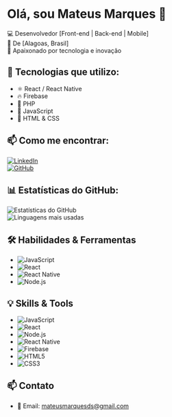 # Olá, sou Mateus Marques 👋  

💻 Desenvolvedor [Front-end | Back-end | Mobile]  
📍 De [Alagoas, Brasil]  
🚀 Apaixonado por tecnologia e inovação  

## 🔧 Tecnologias que utilizo:
- ⚛️ React / React Native  
- 🔥 Firebase  
- 🐘 PHP
- 📜 JavaScript  
- 🎨 HTML & CSS  

## 📫 Como me encontrar:
[![LinkedIn](https://img.shields.io/badge/LinkedIn-000?style=for-the-badge&logo=linkedin&logoColor=blue)](https://www.linkedin.com/in/mateus-marques-a50a19113/)  
[![GitHub](https://img.shields.io/badge/GitHub-000?style=for-the-badge&logo=github)](https://github.com/Mateusds/)

## 📊 Estatísticas do GitHub:
![Estatísticas do GitHub](https://github-readme-stats.vercel.app/api?username=Mateusds&show_icons=true&theme=radical)  
![Linguagens mais usadas](https://github-readme-stats.vercel.app/api/top-langs/?username=Mateusds&layout=compact&theme=dark)

## 🛠 Habilidades & Ferramentas
- ![JavaScript](https://img.shields.io/badge/-JavaScript-000?style=for-the-badge&logo=javascript)
- ![React](https://img.shields.io/badge/-React-000?style=for-the-badge&logo=react)
- ![React Native](https://img.shields.io/badge/-React%20Native-000?style=for-the-badge&logo=react)
- ![Node.js](https://img.shields.io/badge/-Node.js-000?style=for-the-badge&logo=node.js)

## 💡 Skills & Tools
- ![JavaScript](https://img.shields.io/badge/-JavaScript-000?style=for-the-badge&logo=javascript)
- ![React](https://img.shields.io/badge/-React-000?style=for-the-badge&logo=react)
- ![Node.js](https://img.shields.io/badge/-Node.js-000?style=for-the-badge&logo=node.js)
- ![React Native](https://img.shields.io/badge/-React%20Native-000?style=for-the-badge&logo=react)
- ![Firebase](https://img.shields.io/badge/-Firebase-000?style=for-the-badge&logo=firebase)
- ![HTML5](https://img.shields.io/badge/-HTML5-000?style=for-the-badge&logo=html5)
- ![CSS3](https://img.shields.io/badge/-CSS3-000?style=for-the-badge&logo=css3)

## 📫 Contato
- 📧 Email: mateusmarquesds@gmail.com


